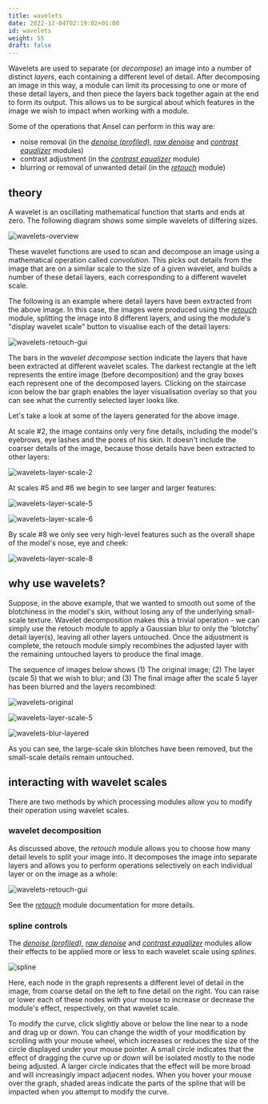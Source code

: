 ```yaml
---
title: wavelets
date: 2022-12-04T02:19:02+01:00
id: wavelets
weight: 55
draft: false
---
```


Wavelets are used to separate (or _decompose_) an image into a number of distinct _layers_, each containing a different level of detail. After decomposing an image in this way, a module can limit its processing to one or more of these detail layers, and then piece the layers back together again at the end to form its output. This allows us to be surgical about which features in the image we wish to impact when working with a module.

Some of the operations that Ansel can perform in this way are:

- noise removal (in the [_denoise (profiled)_](../../../module-reference/processing-modules/denoise-profiled.md), [_raw denoise_](../../../module-reference/processing-modules/raw-denoise.md) and [_contrast equalizer_](../../../module-reference/processing-modules/contrast-equalizer.md) modules)
- contrast adjustment (in the [_contrast equalizer_](../../../module-reference/processing-modules/contrast-equalizer.md) module)
- blurring or removal of unwanted detail (in the [_retouch_](../../../module-reference/processing-modules/retouch.md) module)

## theory

A wavelet is an oscillating mathematical function that starts and ends at zero. The following diagram shows some simple wavelets of differing sizes.

![wavelets-overview](./wavelets/wavelets-overview.png#w50)

These wavelet functions are used to scan and decompose an image using a mathematical operation called _convolution_. This picks out details from the image that are on a similar scale to the size of a given wavelet, and builds a number of these detail layers, each corresponding to a different wavelet scale.

The following is an example where detail layers have been extracted from the above image. In this case, the images were produced using the [_retouch_](../../../module-reference/processing-modules/retouch.md) module, splitting the image into 8 different layers, and using the module's "display wavelet scale" button to visualise each of the detail layers:

![wavelets-retouch-gui](./wavelets/clean-retouch.png#w33)

The bars in the _wavelet decompose_ section indicate the layers that have been extracted at different wavelet scales. The darkest rectangle at the left represents the entire image (before decomposition) and the gray boxes each represent one of the decomposed layers. Clicking on the staircase icon below the bar graph enables the layer visualisation overlay so that you can see what the currently selected layer looks like.

Let's take a look at some of the layers generated for the above image.

At scale #2, the image contains only very fine details, including the model's eyebrows, eye lashes and the pores of his skin. It doesn't include the coarser details of the image, because those details have been extracted to other layers:

![wavelets-layer-scale-2](./wavelets/wavelets-layer-scale-2.png#w50)

At scales #5 and #6 we begin to see larger and larger features:

![wavelets-layer-scale-5](./wavelets/wavelets-layer-scale-5.png#w50)

![wavelets-layer-scale-6](./wavelets/wavelets-layer-scale-6.png#w50)

By scale #8 we only see very high-level features such as the overall shape of the model's nose, eye and cheek:

![wavelets-layer-scale-8](./wavelets/wavelets-layer-scale-8.png#w50)

## why use wavelets?

Suppose, in the above example, that we wanted to smooth out some of the blotchiness in the model's skin, without losing any of the underlying small-scale texture. Wavelet decomposition makes this a trivial operation - we can simply use the retouch module to apply a Gaussian blur to only the 'blotchy' detail layer(s), leaving all other layers untouched. Once the adjustment is complete, the retouch module simply recombines the adjusted layer with the remaining untouched layers to produce the final image.

The sequence of images below shows (1) The original image; (2) The layer (scale 5) that we wish to blur; and (3) The final image after the scale 5 layer has been blurred and the layers recombined:

![wavelets-original](./wavelets/wavelets-original.png#w50)

![wavelets-layer-scale-5](./wavelets/wavelets-layer-scale-5.png#w50)

![wavelets-blur-layered](./wavelets/wavelets-blur-layered.png#w50)

As you can see, the large-scale skin blotches have been removed, but the small-scale details remain untouched.

## interacting with wavelet scales

There are two methods by which processing modules allow you to modify their operation using wavelet scales.

### wavelet decomposition

As discussed above, the _retouch_ module allows you to choose how many detail levels to split your image into. It decomposes the image into separate layers and allows you to perform operations selectively on each individual layer or on the image as a whole:

![wavelets-retouch-gui](./wavelets/clean-retouch.png#w33)

See the [_retouch_](../../../../module-reference/processing-modules/retouch.md) module documentation for more details.

### spline controls

The [_denoise (profiled)_](../../../module-reference/processing-modules/denoise-profiled.md), [_raw denoise_](../../../module-reference/processing-modules/raw-denoise.md) and [_contrast equalizer_](../../../module-reference/processing-modules/contrast-equalizer.md) modules allow their effects to be applied more or less to each wavelet scale using _splines_.

![spline](./wavelets/clean-spline.png#w33)

Here, each node in the graph represents a different level of detail in the image, from coarse detail on the left to fine detail on the right. You can raise or lower each of these nodes with your mouse to increase or decrease the module's effect, respectively, on that wavelet scale.

To modify the curve, click slightly above or below the line near to a node and drag up or down. You can change the width of your modification by scrolling with your mouse wheel, which increases or reduces the size of the circle displayed under your mouse pointer. A small circle indicates that the effect of dragging the curve up or down will be isolated mostly to the node being adjusted. A larger circle indicates that the effect will be more broad and will increasingly impact adjacent nodes. When you hover your mouse over the graph, shaded areas indicate the parts of the spline that will be impacted when you attempt to modify the curve.
